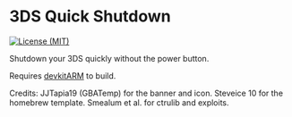 # 3DS Quick Shutdown

[![License (MIT)](https://img.shields.io/badge/license-MIT-blue.svg)](https://opensource.org/licenses/MIT)

Shutdown your 3DS quickly without the power button.

Requires [devkitARM](http://sourceforge.net/projects/devkitpro/files/devkitARM/) to build.

Credits:
JJTapia19 (GBATemp) for the banner and icon.
Steveice 10 for the homebrew template.
Smealum et al. for ctrulib and exploits.